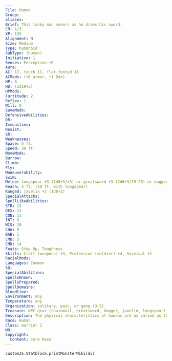 ```yaml
---
File: Human
Group: 
aliases: 
Brief: This lanky man sneers as he draws his sword.
CR: 1/3
XP: 135
Alignment: N
Size: Medium
Type: humanoid
SubType: (human)
Initiative: 1
Senses: Perception +0
Aura: 
AC: 17, touch 11, flat-footed 16
ACMods: (+6 armor, +1 Dex)
HP: 8
HD: (1d10+3)
HPMods: 
Fortitude: 2
Reflex: 1
Will: 0
SaveMods: 
DefensiveAbilities: 
DR: 
Immunities: 
Resist: 
SR: 
Weaknesses: 
Space: 5 ft.
Speed: 20 ft.
MoveMods: 
Burrow: 
Climb: 
Fly: 
Maneuverability: 
Swim: 
Melee: longspear +3 (1d8+3/x3) or greatsword +3 (2d6+3/19-20) or dagger +3 (1d4+2/19-20)
Reach: 5 ft. (10 ft. with longspear)
Ranged: javelin +2 (1d6+2)
SpecialAttacks: 
SpellLikeAbilities: 
STR: 15
DEX: 12
CON: 11
INT: 8
WIS: 10
CHA: 9
BAB: 1
CMB: 3
CMD: 14
Feats: Step Up, Toughness
Skills: Craft (weapons) +3, Profession (soldier) +4, Survival +1
RacialMods: 
Languages: Common
SQ: 
SpecialAbilities: 
SpellsKnown: 
SpellsPrepared: 
SpellDomains: 
Bloodline: 
Environment: any
Temperature: any
Organization: solitary, pair, or gang (3-5)
Treasure: NPC gear (chainmail, greatsword, dagger, javelin, longspear)
Description: The physical characteristics of humans are as varied as the world's climes. From the dark-skinned tribesmen of the southern continents to the pale and barbaric raiders of the northern lands, humans possess a wide variety of skin colors, body types, and facial features. Generally speaking, humans' skin color assumes a darker hue the closer to the equator they live. Human Characters Humans are defined by their class levels-they do not possess racial HD. They have the following racial traits.     +2 to One Ability Score:Human characters get a +2 bonus to one ability score of their choice at creation to represent their varied nature.     Medium:Humans are Medium creatures and have no bonuses or penalties due to their size.     Normal Speed:Humans have a base speed of 30 feet.     Bonus Feat:Humans select one extra feat at 1st level.     Skilled:Humans gain an additional skill rank at first level and one additional rank whenever they gain a level.     Languages:Humans begin play speaking Common. Humans with high Intelligence scores can choose any languages they want (except secret languages, such as Druidic).
Race: Human
Class: warrior 1
MR: 
Copyright:
  Content: Core Race
---
```

```dataviewjs
customJS.Statblock.printMonsterWiki(dv)
```
